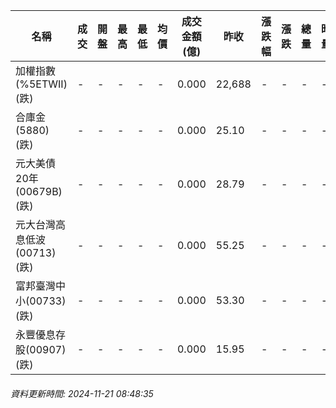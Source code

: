 | 名稱 | 成交 | 開盤 | 最高 | 最低 | 均價 | 成交金額(億) | 昨收 | 漲跌幅 | 漲跌 | 總量 | 昨量 | 振幅 |
| -------- | -------- | -------- | -------- |-------- | -------- | -------- |-------- |-------- |-------- | -------- | -------- |-------- |
|加權指數(%5ETWII) (跌)|-|-|-|-|-|0.000|22,688|-|-|-|-|0.00%|
|合庫金(5880) (跌)|-|-|-|-|-|0.000|25.10|-|-|-|-|0.00%|
|元大美債20年(00679B) (跌)|-|-|-|-|-|0.000|28.79|-|-|-|-|0.00%|
|元大台灣高息低波(00713) (跌)|-|-|-|-|-|0.000|55.25|-|-|-|-|0.00%|
|富邦臺灣中小(00733) (跌)|-|-|-|-|-|0.000|53.30|-|-|-|-|0.00%|
|永豐優息存股(00907) (跌)|-|-|-|-|-|0.000|15.95|-|-|-|-|0.00%|
###### 資料更新時間: 2024-11-21 08:48:35